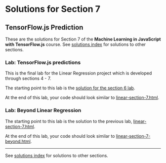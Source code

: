 # Solutions for Section 7
## TensorFlow.js Prediction

These are the solutions for Section 7 of the **Machine Learning in JavaScript with TensorFlow.js** course. See [solutions index](../../README.md) for solutions to other sections.


### Lab: TensorFlow.js predictions

This is the final lab for the Linear Regression project which is developed through sections 4 - 7.

The starting point to this lab is the [solution for the section 6 lab](../6-model/README.md).

At the end of this lab, your code should look similar to [linear-section-7.html](./linear-section-7-final.html).

### Lab: Beyond Linear Regression

The starting point to this lab is the solution to the previous lab, [linear-section-7.html](./linear-section-7-final.html).

At the end of this lab, your code should look similar to [linear-section-7-beyond.html](./linear-section-7-beyond.html).

---

See [solutions index](../../README.md) for solutions to other sections.
